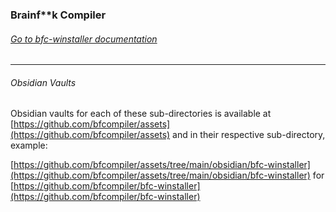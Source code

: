 ### Brainf**k Compiler

###### [Go to bfc-winstaller documentation](/bfc-winstaller/)

---

###### Obsidian Vaults 
Obsidian vaults for each of these sub-directories is available at [https://github.com/bfcompiler/assets](https://github.com/bfcompiler/assets) and in their respective sub-directory, example:

[https://github.com/bfcompiler/assets/tree/main/obsidian/bfc-winstaller](https://github.com/bfcompiler/assets/tree/main/obsidian/bfc-winstaller) for [https://github.com/bfcompiler/bfc-winstaller](https://github.com/bfcompiler/bfc-winstaller)